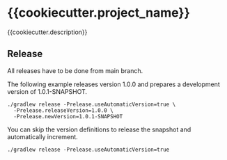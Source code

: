 # {{cookiecutter.project_name}}

{{cookiecutter.description}}

## Release

All releases have to be done from main branch.

The following example releases version 1.0.0 and prepares a development version of 1.0.1-SNAPSHOT.

```shell
./gradlew release -Prelease.useAutomaticVersion=true \
  -Prelease.releaseVersion=1.0.0 \
  -Prelease.newVersion=1.0.1-SNAPSHOT
```

You can skip the version definitions to release the snapshot and automatically increment.

```shell
./gradlew release -Prelease.useAutomaticVersion=true
```
